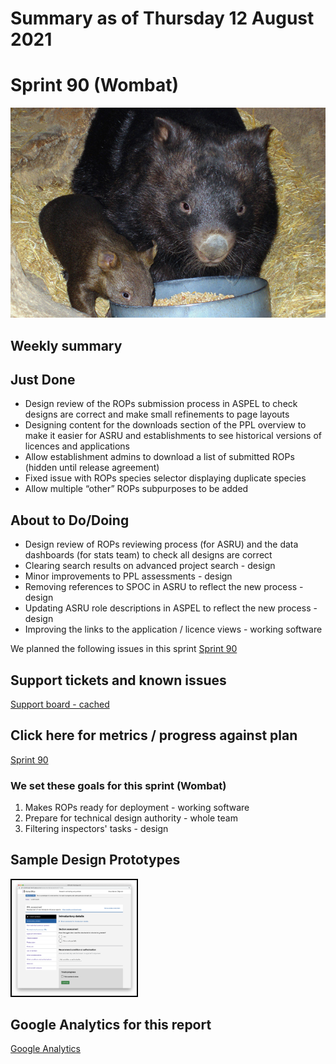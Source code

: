 # Summary as of Thursday 12 August 2021 

# Sprint 90 (Wombat)

![Wombat](graphs/wombat.png)

## Weekly summary

## Just Done
* Design review of the ROPs submission process in ASPEL to check designs are correct and make small refinements to page layouts
* Designing content for the downloads section of the PPL overview to make it easier for ASRU and establishments to see historical versions of licences and applications
* Allow establishment admins to download a list of submitted ROPs (hidden until release agreement)
* Fixed issue with ROPs species selector displaying duplicate species
* Allow multiple “other” ROPs subpurposes to be added

## About to Do/Doing
* Design review of ROPs reviewing process (for ASRU) and the data dashboards (for stats team) to check all designs are correct
* Clearing search results on advanced project search - design
* Minor improvements to PPL assessments - design
* Removing references to SPOC in ASRU to reflect the new process - design
* Updating ASRU role descriptions in ASPEL to reflect the new process - design
* Improving the links to the application / licence views - working software

We planned the following issues in this sprint 
[Sprint 90](graphs/sprint12082021.png)

## Support tickets and known issues
[Support board - cached](graphs/supportBoard12082021.png)

## Click here for metrics / progress against plan
[Sprint 90](graphs/progress12082021.png)

### We set these goals for this sprint (Wombat)
1. Makes ROPs ready for deployment - working software 
2. Prepare for technical design authority - whole team 
3. Filtering inspectors' tasks - design

## Sample Design Prototypes
<a href="graphs/proto1_12082021.png"><img src="graphs/proto1_12082021.png" alt="HTML5 Icon" width="200" style="border:2px solid black"></a>
<br>

## Google Analytics for this report
[Google Analytics](graphs/GA12082021.png)


